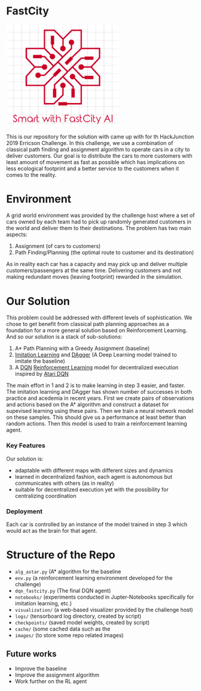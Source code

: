 # FastCity
<img src="/images/logo.png" width=300/>

This is our repository for the solution with came up with for th HackJunction 2019 Erricson Challenge. In this challenge, we use a combination of classical path finding and assignment algorithm to operate cars in a city to deliver customers. Our goal is to distribute the cars to more customers with least amount of movement as fast as possible which has implications on less ecological footprint and a better service to the customers when it comes to the reality.

# Environment
A grid world environment was provided by the challenge host where a set of cars owned by each team had to pick up randomly generated customers in the world and deliver them to their destinations. The problem has two main aspects:

1. Assignment (of cars to customers)
2. Path Finding/Planning (the optimal route to customer and its destination)

As in reality each car has a capacity and may pick up and deliver multiple customers/passengers at the same time. Delivering customers and not making redundant moves (leaving footprint) rewarded in the simulation.

# Our Solution
This problem could be addressed with different levels of sophistication. We chose to get benefit from classical path planning approaches as a foundation for a more general solution based on Reinforcement Learning. And so our solution is a stack of sub-solutions:

1. A* Path Planning with a Greedy Assignment (baseline)
2. [Imitation Learning](http://ciml.info/dl/v0_99/ciml-v0_99-ch18.pdf) and [DAgger](https://www.cs.cmu.edu/~sross1/publications/Ross-AIStats11-NoRegret.pdf) (A Deep Learning model trained to imitate the baseline)
3. A [DQN](https://en.wikipedia.org/wiki/Q-learning#Variants) [Reinforcement Learning](https://en.wikipedia.org/wiki/Reinforcement_learning) model for decentralized execution inspired by [Atari DQN](https://github.com/keras-rl/keras-rl/blob/master/examples/dqn_atari.py)

The main effort in 1 and 2 is to make learning in step 3 easier, and faster. The imitation learning and DAgger has shown number of successes in both practice and acedemia in recent years. First we create pairs of observations and actions based on the A* algorithm and construct a dataset for supevised learning using these pairs. Then we train a neural network model on these samples. This should give us a performance at least better than random actions. Then this model is used to train a reinforcement learning agent.

### Key Features

Our solution is:
- adaptable with different maps with different sizes and dynamics
- learned in decentralized fashion, each agent is autonomous but communicates with others (as in reality)
- suitable for decentralized execution yet with the possibility for centralizing coordination

### Deployment
Each car is controlled by an instance of the model trained in step 3 which would act as the brain for that agent.


# Structure of the Repo

- `alg_astar.py` (A* algorithm for the baseline
- `env.py` (a reinforcement learning environment developed for the challenge)
- `dqn_fastcity.py` (The final DQN agent)
- `notebooks/` (experiments conducted in Jupter-Notebooks specifically for imitation learning, etc.)
- `visualization/` (a web-based visualizer provided by the challenge host)
- `logs/` (tensorboard log directory, created by script)
- `checkpoints/` (saved model weights, created by script)
- `cache/` (some cached data such as the 
- `images/` (to store some repo related images)


## Future works

- Improve the baseline
- Improve the assignment algorithm
- Work further on the RL agent

